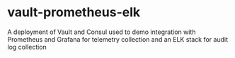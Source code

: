 # vault-prometheus-elk
A deployment of Vault and Consul used to demo integration with Prometheus and Grafana for telemetry collection and an ELK stack for audit log collection
